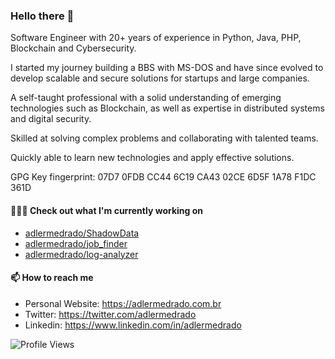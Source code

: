 ### Hello there 👋

Software Engineer with 20+ years of experience in Python, Java, PHP, Blockchain and Cybersecurity. 

I started my journey building a BBS with MS-DOS and have since evolved to develop scalable and secure solutions for startups and large companies. 

A self-taught professional with a solid understanding of emerging technologies such as Blockchain, as well as expertise in distributed systems and digital security. 

Skilled at solving complex problems and collaborating with talented teams. 

Quickly able to learn new technologies and apply effective solutions.

GPG Key fingerprint: 07D7 0FDB CC44 6C19 CA43  02CE 6D5F 1A78 F1DC 361D

#### 👨🏻‍💻 Check out what I'm currently working on

- [adlermedrado/ShadowData](https://github.com/adlermedrado/ShadowData)
- [adlermedrado/job_finder](https://github.com/adlermedrado/job_finder)
- [adlermedrado/log-analyzer](https://github.com/adlermedrado/log-analyzer)


#### 📫 How to reach me

- Personal Website: https://adlermedrado.com.br
- Twitter: https://twitter.com/adlermedrado
- Linkedin: https://www.linkedin.com/in/adlermedrado

![Profile Views](https://komarev.com/ghpvc/?username=adlermedrado)
